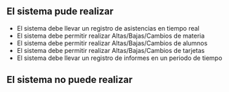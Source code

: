 ## El sistema pude realizar 
- El sistema debe llevar un registro de asistencias en tiempo real
- El sistema debe permitir realizar Altas/Bajas/Cambios de materia
- El sistema debe permitir realizar Altas/Bajas/Cambios de alumnos
- El sistema debe permitir realizar Altas/Bajas/Cambios de tarjetas
- El sistema debe llevar un registro de informes en un periodo de tiempo 

## El sistema no puede realizar 
